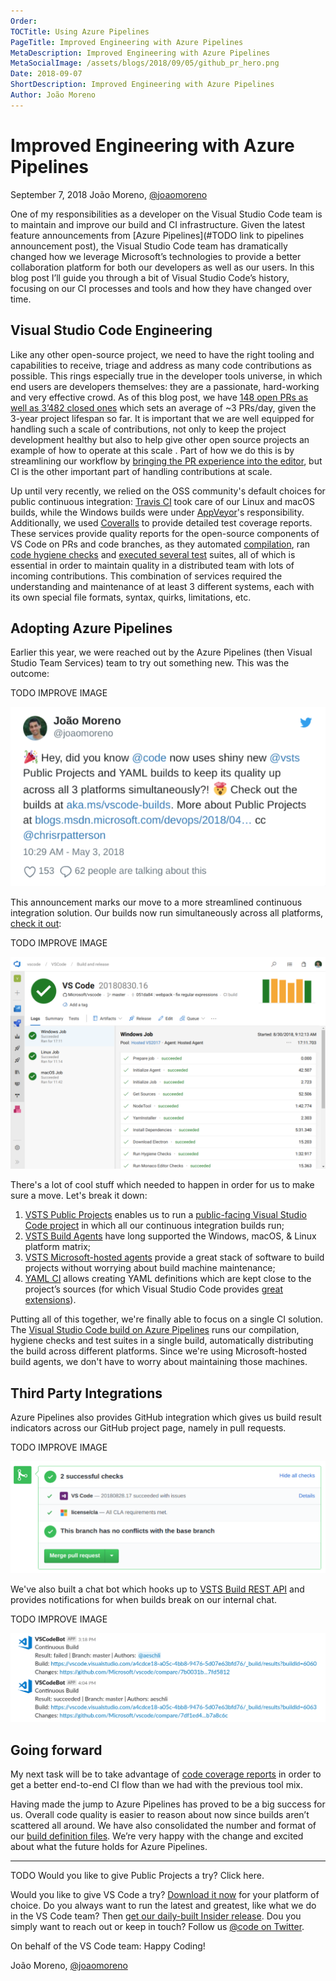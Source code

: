 ```yaml
---
Order:
TOCTitle: Using Azure Pipelines
PageTitle: Improved Engineering with Azure Pipelines
MetaDescription: Improved Engineering with Azure Pipelines
MetaSocialImage: /assets/blogs/2018/09/05/github_pr_hero.png
Date: 2018-09-07
ShortDescription: Improved Engineering with Azure Pipelines
Author: João Moreno
---
```

# Improved Engineering with Azure Pipelines

September 7, 2018 João Moreno, [@joaomoreno](https://twitter.com/joaomoreno)

One of my responsibilities as a developer on the Visual Studio Code team is to maintain and improve our build and CI infrastructure. Given the latest feature announcements from [Azure Pipelines](#TODO link to pipelines announcement post), the Visual Studio Code team has dramatically changed how we leverage Microsoft’s technologies to provide a better collaboration platform for both our developers as well as our users. In this blog post I’ll guide you through a bit of Visual Studio Code’s history, focusing on our CI processes and tools and how they have changed over time.

## Visual Studio Code Engineering

Like any other open-source project, we need to have the right tooling and capabilities to receive, triage and address as many code contributions as possible. This rings especially true in the developer tools universe, in which end users are developers themselves: they are a passionate, hard-working and very effective crowd. As of this blog post, we have [148 open PRs as well as 3’482 closed ones](https://github.com/Microsoft/vscode/pulls) which sets an average of ~3 PRs/day, given the 3-year project lifespan so far. It is important that we are well equipped for handling such a scale of contributions, not only to keep the project development healthy but also to help give other open source projects an example of how to operate at this scale . Part of how we do this is by streamlining our workflow by [bringing the PR experience into the editor](/blogs/2018/09/05/introducing-github-pullrequests), but CI is the other important part of handling contributions at scale.

Up until very recently, we relied on the OSS community's default choices for public continuous integration: [Travis CI](https://travis-ci.org/) took care of our Linux and macOS builds, while the Windows builds were under [AppVeyor](https://www.appveyor.com/)'s responsibility. Additionally, we used [Coveralls](https://coveralls.io/) to provide detailed test coverage reports. These services provide quality reports for the open-source components of VS Code on PRs and code branches, as they automated [compilation](https://github.com/Microsoft/vscode/blob/master/build/lib/compilation.ts), ran [code hygiene checks](https://github.com/Microsoft/vscode/blob/master/build/gulpfile.hygiene.js) and [executed several test](https://github.com/Microsoft/vscode/tree/master/test) suites, all of which is essential in order to maintain quality in a distributed team with lots of incoming contributions. This combination of services required the understanding and maintenance of at least 3 different systems, each with its own special file formats, syntax, quirks, limitations, etc.

## Adopting Azure Pipelines

Earlier this year, we were reached out by the Azure Pipelines (then Visual Studio Team Services) team to try out something new. This was the outcome:

TODO IMPROVE IMAGE

![Announcement Tweet](tweet.png)

This announcement marks our move to a more streamlined continuous integration solution. Our builds now run simultaneously across all platforms, [check it out](https://aka.ms/vscode-builds):

TODO IMPROVE IMAGE

![VS Code Build Page](build.png)

There's a lot of cool stuff which needed to happen in order for us to make sure a move. Let's break it down:

1. [VSTS Public Projects](https://blogs.msdn.microsoft.com/devops/2018/04/27/vsts-public-projects-limited-preview/) enables us to run a [public-facing Visual Studio Code project](https://vscode.visualstudio.com/VSCode/_build?definitionId=1) in which all our continuous integration builds run;
2. [VSTS Build Agents](https://docs.microsoft.com/en-us/vsts/pipelines/agents/agents?view=vsts) have long supported the Windows, macOS, & Linux platform matrix;
3. [VSTS Microsoft-hosted agents](https://docs.microsoft.com/en-us/vsts/pipelines/agents/hosted?view=vsts) provide a great stack of software to build projects without worrying about build machine maintenance;
4. [YAML CI](https://docs.microsoft.com/en-us/vsts/pipelines/build/yaml?view=vsts) allows creating YAML definitions which are kept close to the project’s sources (for which Visual Studio Code provides [great extensions](https://marketplace.visualstudio.com/search?term=yaml&target=VSCode&category=All%20categories&sortBy=Relevance)).

Putting all of this together, we're finally able to focus on a single CI solution. The [Visual Studio Code build on Azure Pipelines](https://vscode.visualstudio.com/VSCode/_build/results?buildId=5876&view=logs) runs our compilation, hygiene checks and test suites in a single build, automatically distributing the build across different platforms. Since we're using Microsoft-hosted build agents, we don't have to worry about maintaining those machines.

## Third Party Integrations

Azure Pipelines also provides GitHub integration which gives us build result indicators across our GitHub project page, namely in pull requests.

TODO IMPROVE IMAGE

![Pull Request Integration](pr.png)

We've also built a chat bot which hooks up to [VSTS Build REST API](https://docs.microsoft.com/en-us/rest/api/vsts/build/?view=vsts-rest-4.1) and provides notifications for when builds break on our internal chat.

TODO IMPROVE IMAGE

![Chat Bot Automation](slack.png)

## Going forward

My next task will be to take advantage of [code coverage reports](https://docs.microsoft.com/en-us/vsts/pipelines/tasks/test/publish-code-coverage-results?view=vsts) in order to get a better end-to-end CI flow than we had with the previous tool mix.

Having made the jump to Azure Pipelines has proved to be a big success for us. Overall code quality is easier to reason about now since builds aren’t scattered all around. We have also consolidated the number and format of our [build definition files](https://github.com/Microsoft/vscode/blob/master/build/tfs/product-build.yml). We’re very happy with the change and excited about what the future holds for Azure Pipelines.

---

TODO
Would you like to give Public Projects a try? Click here.

Would you like to give VS Code a try? [Download it now](https://code.visualstudio.com/Download) for your platform of choice. Do you always want to run the latest and greatest, like what we do in the VS Code team? Then [get our daily-built Insider release](https://code.visualstudio.com/insiders/). Dou you simply want to reach out or keep in touch? Follow us [@code on Twitter](https://twitter.com/code).

On behalf of the VS Code team: Happy Coding!

João Moreno, [@joaomoreno](https://twitter.com/joaomoreno)